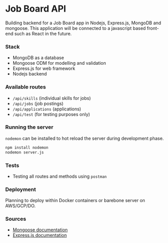 # Job Board API
Building backend for a Job Board app in Nodejs, Express.js, MongoDB and mongoose. This application will be connected to a javascript based front-end such as React in the future.

### Stack
- MongoDB as a database
- Mongoose ODM for modelling and validation
- Express.js for web framework
- Nodejs backend

### Available routes
- `/api/skills` (individual skills for jobs)
- `/api/jobs` (job postings)
- `/api/applications` (applications)
- `/api/test` (for testing purposes only)

### Running the server 
`nodemon` can be installed to hot reload the server during development phase.

```sh
npm install nodemon
nodemon server.js
```

### Tests
- Testing all routes and methods using `postman`

### Deployment
Planning to deploy within Docker containers or barebone server on AWS/GCP/DO.

### Sources
- [Mongoose documentation](https://www.npmjs.com/package/mongoose)
- [Express.js documentation](https://expressjs.com/)